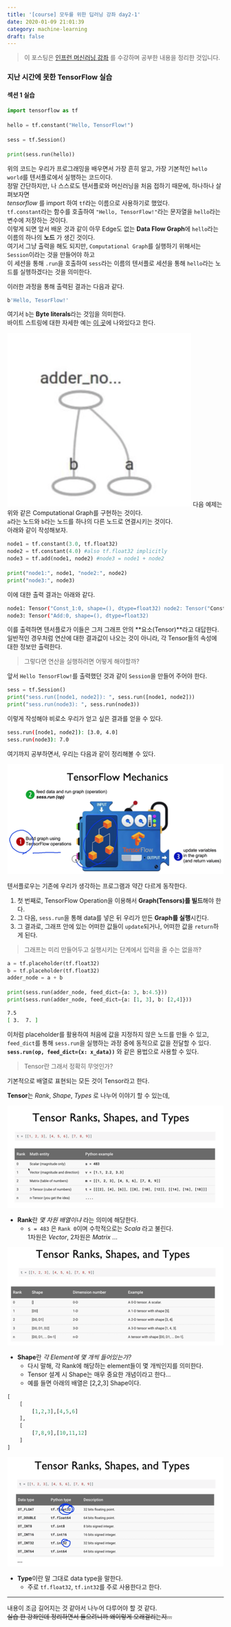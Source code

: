 ```yaml
---
title: '[course] 모두를 위한 딥러닝 강좌 day2-1'
date: 2020-01-09 21:01:39
category: machine-learning
draft: false
---
```


> 이 포스팅은 <a target="_blank" href="https://www.inflearn.com/course/%EA%B8%B0%EB%B3%B8%EC%A0%81%EC%9D%B8-%EB%A8%B8%EC%8B%A0%EB%9F%AC%EB%8B%9D-%EB%94%A5%EB%9F%AC%EB%8B%9D-%EA%B0%95%EC%A2%8C#">인프런 머신러닝 강좌</a> 를 수강하며 공부한 내용을 정리한 것입니다.

### 지난 시간에 못한 TensorFlow 실습

#### 섹션 1 실습

```python
import tensorflow as tf

hello = tf.constant("Hello, TensorFlow!")

sess = tf.Session()

print(sess.run(hello))
```

위의 코드는 우리가 프로그래밍을 배우면서 가장 흔히 알고, 가장 기본적인 `hello world`를 텐서플로에서 실행하는 코드이다.  
정말 간단하지만, 나 스스로도 텐서플로와 머신러닝을 처음 접하기 때문에, 하나하나 살펴보자면  
_tensorflow_ 를 import 하여 `tf`라는 이름으로 사용하기로 했었다.  
`tf.constant`라는 함수를 호출하여 `"Hello, TensorFlow!"`라는 문자열을 `hello`라는 변수에 저장하는 것이다.  
이렇게 되면 앞서 배운 것과 같이 아무 Edge도 없는 **Data Flow Graph**에 `hello`라는 이름의 하나의 **노드** 가 생긴 것이다.  
여기서 그냥 출력을 해도 되지만, `Computational Graph`를 실행하기 위해서는 `Session`이라는 것을 만들어야 하고  
이 세션을 통해 `.run`을 호출하여 `sess`라는 이름의 텐서플로 세션을 통해 `hello`라는 노드를 실헹하겠다는 것을 의미한다.

이러한 과정을 통해 출력된 결과는 다음과 같다.

```bash
b'Hello, TesorFlow!'
```

여기서 `b`는 **Byte literals**라는 것임을 의미한다.  
바이트 스트링에 대한 자세한 예는 [이 곳](https://stackoverflow.com/questions/6269765/)에 나와있다고 한다.

![screenshot](./images/20200109ML-2.png)
다음 예제는 위와 같은 Computational Graph를 구현하는 것이다.  
`a`라는 노드와 `b`라는 노드를 하나의 다른 노드로 연결시키는 것이다.  
아래와 같이 작성해보자.

```python
node1 = tf.constant(3.0, tf.float32)
node2 = tf.constant(4.0) #also tf.float32 implicitly
node3 = tf.add(node1, node2) #node3 = node1 + node2

print("node1:", node1, "node2:", node2)
print("node3:", node3)
```

이에 대한 출력 결과는 아래와 같다.

```bash
node1: Tensor("Const_1:0, shape=(), dtype=float32) node2: Tensor("Const_2:0, shape=(), dtype=float32)
node3: Tensor("Add:0, shape=(), dtype=float32)
```

이를 출력하면 텐서플로가 이들은 그저 그래프 안의 **요소(Tensor)**라고 대답한다.  
일반적인 경우처럼 연산에 대한 결과값이 나오는 것이 아니라, 각 Tensor들의 속성에 대한 정보만 출력한다.

> 그렇다면 연산을 실행하려면 어떻게 해야할까?

앞서 `Hello TensorFlow!`를 출력했던 것과 같이 `Session`을 만들어 주어야 한다.

```python
sess = tf.Session()
print("sess.run([node1, node2]): ", sess.run([node1, node2]))
print("sess.run(node3): ", sess.run(node3))
```

이렇게 작성해야 비로소 우리가 얻고 싶은 결과를 얻을 수 있다.

```bash
sess.run([node1, node2]): [3.0, 4.0]
sess.run(node3): 7.0
```

여기까지 공부하면서, 우리는 다음과 같이 정리해볼 수 있다.

![TensorFlowMachine](./images/20200109ML-3.png)

텐서플로우는 기존에 우리가 생각하는 프로그램과 약간 다르게 동작한다.

1. 첫 번째로, TensorFlow Operation을 이용해서 **Graph(Tensors)를 빌드**해야 한다.
2. 그 다음, `sess.run`을 통해 data를 넣은 뒤 우리가 만든 **Graph를 실행**시킨다.
3. 그 결과로, 그래프 안에 있는 어떠한 값들이 `update`되거나, 어떠한 값을 `return`하게 된다.

> 그래프는 미리 만들어두고 실행시키는 단계에서 입력을 줄 수는 없을까?

```python
a = tf.placeholder(tf.float32)
b = tf.placeholder(tf.float32)
adder_node = a + b

print(sess.run(adder_node, feed_dict={a: 3, b:4.5}))
print(sess.run(adder_node, feed_dict={a: [1, 3], b: [2,4]}))
```

```bash
7.5
[ 3.  7. ]
```

이처럼 placeholder를 활용하여 처음에 값을 지정하지 않은 노드를 만들 수 있고,  
`feed_dict`를 통해 `sess.run`을 실행하는 과정 중에 동적으로 값을 전달할 수 있다.
**`sess.run(op, feed_dict={x: x_data})`** 와 같은 용법으로 사용할 수 있다.

> Tensor란 그래서 정확히 무엇인가?

기본적으로 배열로 표현되는 모든 것이 Tensor라고 한다.

**Tensor**는 _Rank_, _Shape_, _Types_ 로 나누어 이야기 할 수 있는데,

![Rank](./images/20200109ML-4.png)

- **Rank**란 _몇 차원 배열이냐_ 라는 의미에 해당한다.
  - `s = 483` 은 `Rank 0`이며 수학적으로는 _Scala_ 라고 불린다.  
    1차원은 _Vector_, 2차원은 _Matrix_ ...

![Shape](./images/20200109ML-5.png)

- **Shape**란 _각 Element에 몇 개씩 들어있는가?_
  - 다시 말해, 각 Rank에 해당하는 element들이 몇 개씩인지를 의미한다.
  - Tensor 설계 시 Shape는 매우 중요한 개념이라고 한다...
  - 예를 들면 아래의 배열은 [2,2,3] Shape이다.

```python
[
    [
        [1,2,3],[4,5,6]
    ],
    [
        [7,8,9],[10,11,12]
    ]
]
```

![Types](./images/20200109ML-6.png)

- **Type**이란 말 그대로 data type을 말한다.
  - 주로 `tf.float32`, `tf.int32`를 주로 사용한다고 한다.

---

내용이 조금 길어지는 것 같아서 나누어 다루어야 할 것 같다.  
~~실습 한 강좌인데 정리하면서 들으려니까 왜이렇게 오래걸리는지...~~
